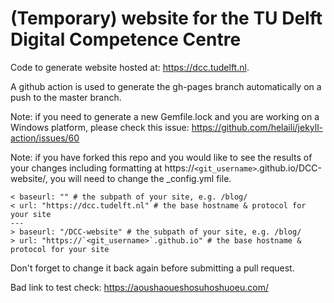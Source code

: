 # (Temporary) website for the TU Delft Digital Competence Centre

Code to generate website hosted at: https://dcc.tudelft.nl.

A github action is used to generate the gh-pages branch automatically on a push to the master branch.

Note: if you need to generate a new Gemfile.lock and you are working on a Windows platform, please check this issue: https://github.com/helaili/jekyll-action/issues/60

Note: if you have forked this repo and you would like to see the results of your changes including formatting at https://`<git_username>`.github.io/DCC-website/, you will need to change the _config.yml file.

```
< baseurl: "" # the subpath of your site, e.g. /blog/
< url: "https://dcc.tudelft.nl" # the base hostname & protocol for your site
---
> baseurl: "/DCC-website" # the subpath of your site, e.g. /blog/
> url: "https://`<git_username>`.github.io" # the base hostname & protocol for your site
```

Don't forget to change it back again before submitting a pull request.

Bad link to test check: https://aoushaoueshosuhoshuoeu.com/
